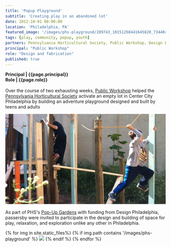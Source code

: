 ```yaml
---
title: 'Popup Playground'
subtitle: 'Creating play in an abandoned lot'
date: 2012-10-01 00:00:00
location: 'Philadelphia, PA'
featured_image: '/images/phs-playground/289743_10151268441645820_734404815_o.jpg'
tags: [play, community, popup, youth]
partners: Pennsylvania Horticultural Society, Public Workshop, Design Philadelphia
principal: "Public Workshop"
role: "Design and fabrication"
published: true
---
```

**Principal | {{page.principal}} <br>
Role | {{page.role}}**<br><br>
Over the course of two exhausting weeks, [Public Workshop](www.publicworkshop.us) helped the [Pennsylvania Horticultural Society](http://www.phsonline.org) activate an empty lot in Center City Philadelphia by building an adventure playground designed and built by teens and adults

![](/images/phs-playground/52752_10151279844120820_417394324_o.jpg)

As part of PHS's [Pop-Up Gardens](https://phsonline.org/popups) with funding from Design Philadelphia, passersby were invited to participate in the design and building of space for play, relaxation, and exploration unlike any other in Philadelphia.

<div class="gallery" data-columns="3">
{% for img in site.static_files%}
  {% if img.path contains '/images/phs-playground' %}
    <img src="{{ img.path }}"/>
  {% endif %}
{% endfor %}
</div>
